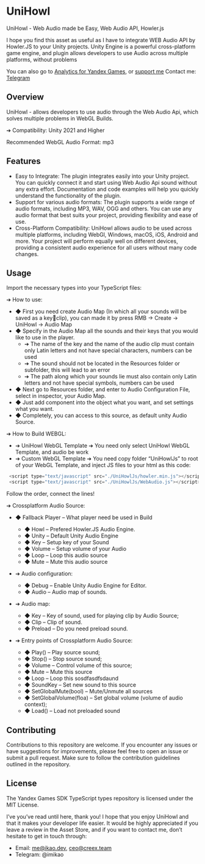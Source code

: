 # UniHowl
UniHowl - Web Audio made be Easy, Web Audio API, Howler.js

I hope you find this asset as useful as I have to integrate WEB Audio API by Howler.JS to
your Unity projects. Unity Engine is a powerful cross-platform game engine, and plugin
allows developers to use Audio across multiple platforms, without problems

You can also go to [Analytics for Yandex Games](https://analytics.creex.team), or [support me](https://boosty.to/creex_team)
Contact me: [Telegram](https://t.me/imikao)

## Overview

UniHowl -  allows developers to use audio through the Web Audio Api, which solves multiple problems in WebGL Builds.

➔ Compatibility: Unity 2021 and Higher

Recommended WebGL Audio Format: mp3

## Features

- Easy to Integrate: The plugin integrates easily into your Unity project. You can quickly connect it and start using Web Audio Api sound without any extra effort. Documentation and code examples will help you quickly understand the functionality of the plugin.
- Support for various audio formats: The plugin supports a wide range of audio formats, including MP3, WAV, OGG and others. You can use any audio format that best suits your project, providing flexibility and ease of use.
- Cross-Platform Compatibility: UniHowl allows audio to be used across multiple platforms, including WebGl, Windows, macOS, iOS, Android and more. Your project will perform equally well on different devices, providing a consistent audio experience for all users without many code changes.
  
## Usage
Import the necessary types into your TypeScript files:

➔ How to use: 
- ◆ First you need create Audio Map (In which all your sounds will be saved as a keyclip), you can made it by press RMB -> Create -> UniHowl -> Audio Map 
- ◆ Specify in the Audio Map all the sounds and their keys that you would like to use 
in the player. 
  - ➔ The name of the key and the name of the audio clip must contain only 
Latin letters and not have special characters, numbers can be used 
  - ➔ The sound should not be located in the Resources folder or subfolder, this 
will lead to an error 
  - ➔ The path along which your sounds lie must also contain only Latin letters 
and not have special symbols, numbers can be used 
- ◆ Next go to Resources folder, and enter to Audio Configuration File, select in 
inspector, your Audio Map. 
- ◆ Just add component <Crossplatform Audio Source> into the object what you 
want, and set settings what you want. 
- ◆ Completely, you can access to this source, as default unity Audio Source. 

➔ How to Build WEBGL: 
- ➔ UniHowl WebGL Template ➔ You need only select UniHowl WebGL Template, 
and audio be work 
- ➔ Custom WebGL Template ➔ You need copy folder “UniHowlJs” to root of your 
WebGL Template, and inject JS files to your html as this code: 

```js
 <script type="text/javascript" src="./UniHowlJs/howler.min.js"></script> 
 <script type="text/javascript" src="./UniHowlJs/WebAudio.js"></script>
```

Follow the order, connect the lines! 

➔ Crossplatform Audio Source: 
- ◆ Fallback Player – What player need be used in Build 
  - ◆ Howl – Prefered Howler.JS Audio Engine. 
  - ◆ Unity – Default Unity Audio Engine 
  - ◆ Key – Setup key of your Sound 
  - ◆ Volume – Setup volume of your Audio 
  - ◆ Loop – Loop this audio source 
  - ◆ Mute – Mute this audio source
   
- ➔ Audio configuration: 
  - ◆ Debug – Enable Unity Audio Engine for Editor. 
  - ◆ Audio – Audio map of sounds.
   
- ➔ Audio map: 
  - ◆ Key – Key of sound, used for playing clip by Audio Source; 
  - ◆ Clip – Clip of sound. 
  - ◆ Preload – Do you need preload sound.
   
- ➔ Entry points of Crossplatform Audio Source: 
  - ◆ Play() – Play source sound; 
  - ◆ Stop() – Stop source sound; 
  - ◆ Volume – Control volume of this source; 
  - ◆ Mute – Mute this source 
  - ◆ Loop – Loop this sosdfasdfsdaund 
  - ◆ SoundKey – Set new sound to this source 
  - ◆ SetGlobalMute(bool) – Mute/Unmute all sources 
  - ◆ SetGlobalVolume(floa) – Set global volume (volume of audio context); 
  - ◆ Load() – Load not preloaded sound 
## Contributing

Contributions to this repository are welcome. If you encounter any issues or have suggestions for improvements, please feel free to open an issue or submit a pull request. Make sure to follow the contribution guidelines outlined in the repository.

## License

The Yandex Games SDK TypeScript types repository is licensed under the MIT License.

I’ve you’ve read until here, thank you! I hope that you enjoy UniHowl and that it makes your 
developer life easier. It would be highly appreciated if you leave a review in the Asset Store, 
and if you want to contact me, don’t hesitate to get in touch through:
- Email: me@ikao.dev, ceo@creex.team
- Telegram: @imikao
